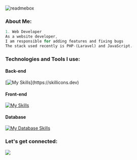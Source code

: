<br/>![readmebox](https://github.com/rezalastana/rezalastana/assets/38129483/0b1b39d5-276e-4468-bc50-190a7803de9f)


### About Me:

```javascript
1. Web Developer
As a website developer,
I am responsible for adding features and fixing bugs
The stack used recently is PHP-(Laravel) and JavaScript.
```

### Technologies and Tools I use:

#### Back-end
[![My Skills](https://skillicons.dev/icons?i=php,laravel,codeigniter,nodejs,express,)](https://skillicons.dev)

#### Front-end
[![My Skills](https://skillicons.dev/icons?i=html,css,js,react,tailwind,bootstrap)](https://skillicons.dev)

#### Database
[![My Database Skills](https://skillicons.dev/icons?i=postgres,mysql,sqlite,mongodb)](https://skillicons.dev)

### Let's get connected:

<p align="">
  <a href="https://www.linkedin.com/in/rezal-astana/" target="_blank">
    <img src="https://skillicons.dev/icons?i=linkedin" />
  </a>
</p>

<!---
rezalastana/rezalastana is a ✨ special ✨ repository because its `README.md` (this file) appears on your GitHub profile.
You can click the Preview link to take a look at your changes.
--->
